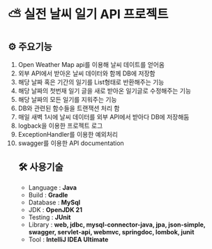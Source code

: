 # ⛅ 실전 날씨 일기 API 프로젝트

## ⚙ 주요기능
<ol>
  <li>Open Weather Map api를 이용해 날씨 데이트를 얻어옴</li>
  <li>외부 API에서 받아온 날씨 데이터와 함께 DB에 저장함</li>
  <li>해당 날짜 혹은 기간의 일기를 List형태로 반환해주는 기능</li>
  <li>해당 날짜의 첫번재 일기 글을 새로 받아온 일기글로 수정해주는 기능</li>
  <li>해당 날짜의 모든 일기를 지워주는 기능</li>
  <li>DB와 관련된 함수들을 트랜잭션 처리 함</li>
  <li>매일 새벽 1시에 날씨 데이터를 외부 API에서 받아다 DB에 저장해둠</li>
  <li>logback을 이용한 프로젝트 로그</li>
  <li>ExceptionHandler를 이용한 예외처리</li>
  <li>swagger를 이용한 API documentation</li>

## 🛠 사용기술
<ul>
  <li>Language : <strong>Java</strong></li>
  <li>Build : <strong>Gradle</strong></li>
  <li>Database : <strong>MySql</strong></li>
  <li>JDK : <strong>OpenJDK 21</strong></li>
  <li>Testing : <strong>JUnit</strong></li>
  <li>Library : <strong>web, jdbc, mysql-connector-java, jpa, json-simple, swagger, servlet-api, webmvc, springdoc, lombok, junit</strong></li>
  <li>Tool : <strong>IntelliJ IDEA Ultimate</strong></li>
</ul>
